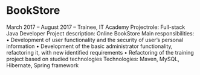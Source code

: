 # BookStore
March 2017 – August 2017 – Trainee, IT Academy
Projectrole: Full-stack Java Developer
Project description: Online BookStore
Main responsibilities:
•	Development of user functionality and the security of user’s personal information
•	Development of the basic administrator functionality, refactoring it, with new identified requirements
•	Refactoring of the training project based on studied technologies
Technologies: Maven, MySQL, Hibernate, Spring framework
